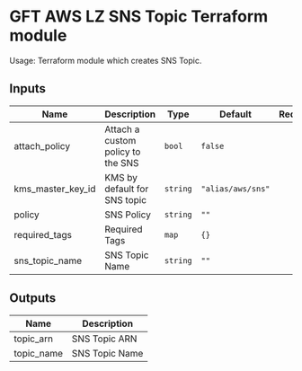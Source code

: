 # GFT AWS LZ SNS Topic Terraform module

Usage: Terraform module which creates SNS Topic.

## Inputs

| Name | Description | Type | Default | Required |
|------|-------------|------|---------|:-----:|
| attach\_policy | Attach a custom policy to the SNS | `bool` | `false` | no |
| kms\_master\_key\_id | KMS by default for SNS topic | `string` | `"alias/aws/sns"` | no |
| policy | SNS Policy | `string` | `""` | no |
| required\_tags | Required Tags | `map` | `{}` | no |
| sns\_topic\_name | SNS Topic Name | `string` | `""` | no |

## Outputs

| Name | Description |
|------|-------------|
| topic\_arn | SNS Topic ARN |
| topic\_name | SNS Topic Name |

